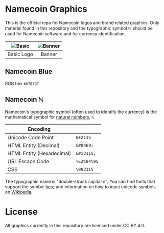 Namecoin Graphics
=================
This is the official repo for Namecoin logos and brand related graphics.  Only material found in this repository and the typographic symbol ℕ should be used for Namecoin software and for currency identification.

|![Basic][basic]|![Banner][banner]|
| :-----------: | :-------------: |
| Basic Logo    | Banner          |

[basic]: https://github.com/namecoin/namecoin-graphics/blob/master/png/namecoin-coin_100px.png?raw=true
[banner]: https://github.com/namecoin/namecoin-graphics/blob/master/png/namecoin-banner_500px.png?raw=true

## Namecoin Blue

RGB hex `#6787B7`

## Namecoin ℕ

Namecoin's typographic symbol (often used to identify the currency) is the mathematical symbol for [natural numbers](http://en.wikipedia.org/wiki/Natural_number#Notation), `ℕ`.

| Encoding                  |             |
|---------------------------|-------------|
| Unicode Code Point        | `U+2115`    |
| HTML Entity (Decimal)     | `&#8469;`   |
| HTML Entity (Hexadecimal) | `&#x2115;`  |
| URL Escape Code           | `%E2%84%95` |
| CSS                       | `\002115`   |

The typographic name is "double-struck capital n".  You can find fonts that support the symbol [here](http://www.fileformat.info/info/unicode/char/2115/fontsupport.htm) and information on how to input unicode symbols on [Wikipedia](http://en.wikipedia.org/wiki/Unicode_input).

License
=======

All graphics currently in this repository are licensed under CC BY 4.0.

